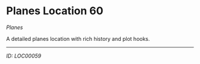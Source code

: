# Planes Location 60

*Planes*

A detailed planes location with rich history and plot hooks.

---
*ID: LOC00059*